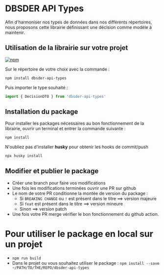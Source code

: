 # DBSDER API Types

Afin d'harmoniser nos types de données dans nos différents répertoires, nous proposons cette librairie définissant une décision comme modèle à maintenir.

## Utilisation de la librairie sur votre projet

[![npm](https://img.shields.io/npm/v/dbsder-api-types)](https://www.npmjs.com/package/dbsder-api-types)

Sur le répertoire de votre choix avec la commande :

```sh
npm install dbsder-api-types
```

Puis importer le type souhaité :

```typescript
import { DecisionDTO } from 'dbsder-api-types'
```

## Installation du package

Pour installer les packages nécessaires au bon fonctionnement de la librairie, ouvrir un terminal et entrer la commande suivante :

```bash
npm install
```  

N'oubliez pas d'installer **husky** pour obtenir les hooks de commit/push

```bash
npx husky install
```

## Modifier et publier le package

* Créer une branch pour faire vos modifications
* Une fois les modifications terminées ouvrir une PR sur github
* Le nom de votre PR conditionne la montée de version du package :
    - Si `BREAKING CHANGE` ou `!` est présent dans le titre ==> version majeure
    - Si `feat` est présent dans le titre ==> version mineure
    - Sinon ==> version patch 
* Une fois votre PR merge vérifier le bon fonctionnement du github action.


# Pour utiliser le package en local sur un projet

* `npm run build`
* Dans le projet ou vous souhaitez utiliser le package : `npm install --save ~/PATH/TO/THE/REPO/dbsder-api-types`